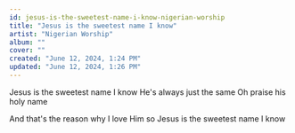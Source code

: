```yaml
---
id: jesus-is-the-sweetest-name-i-know-nigerian-worship
title: "Jesus is the sweetest name I know"
artist: "Nigerian Worship"
album: ""
cover: ""
created: "June 12, 2024, 1:24 PM"
updated: "June 12, 2024, 1:26 PM"
---
```


Jesus is the sweetest name I know
He's always  just the same
Oh praise his holy name

And that's the reason why I love Him so
Jesus is the sweetest name I know